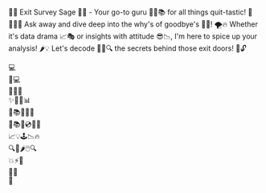 🤖💼 Exit Survey Sage 🤖💼 - Your go-to guru 🧙‍♂️📚 for all things quit-tastic! 🚪🏃‍♀️💨 Ask away and dive deep into the why's of goodbye's 🤔👋! 🌪️🔥 Whether it's data drama 📈🎭 or insights with attitude 😎📉, I'm here to spice up your analysis! 🌶️💡 Let's decode 🕵️‍♂️🔍 the secrets behind those exit doors! 🚪🔓

💻  
🤖💻  
🌟✨💾  
✨🤖💾📊  
💼📚🔥📁💼  
💼📚🔥💿📁💼  
📈💡🕹️📉🔥  
🔍🚪🌶️🖱️🔍  
💥⚡🎯  
🌟🎯  
🎯  
